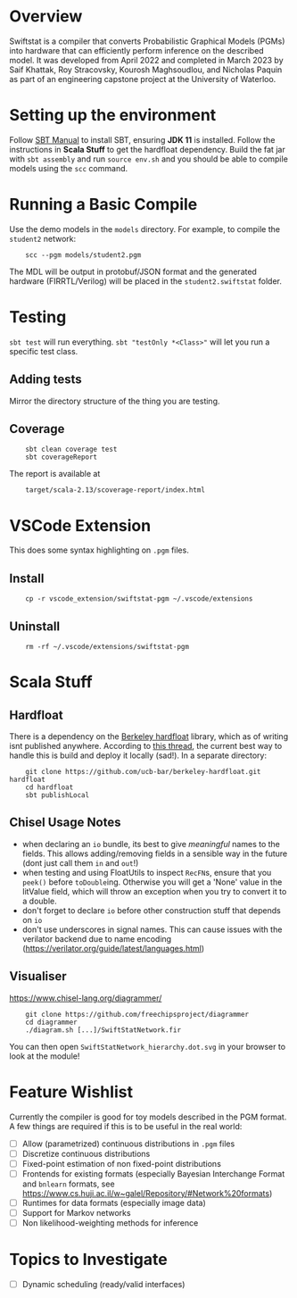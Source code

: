 # Overview

Swiftstat is a compiler that converts Probabilistic Graphical Models (PGMs) into hardware that can efficiently perform inference on the described model. It was developed from April 2022 and completed in March 2023 by Saif Khattak, Roy Stracovsky, Kourosh Maghsoudlou, and Nicholas Paquin as part of an engineering capstone project at the University of Waterloo.

# Setting up the environment
Follow [SBT Manual](https://www.scala-sbt.org/1.x/docs/Setup.html) to install SBT, ensuring **JDK 11** is installed. Follow the instructions in **Scala Stuff** to get the hardfloat dependency. Build the fat jar with `sbt assembly` and run `source env.sh` and you should be able to compile models using the `scc` command.

# Running a Basic Compile
Use the demo models in the `models` directory. For example, to compile the `student2` network:
```
    scc --pgm models/student2.pgm
```
The MDL will be output in protobuf/JSON format and the generated hardware (FIRRTL/Verilog) will be placed in the `student2.swiftstat` folder.

# Testing
`sbt test` will run everything. `sbt "testOnly *<Class>"` will let you run a specific test class.

## Adding tests
Mirror the directory structure of the thing you are testing.

## Coverage
```
    sbt clean coverage test
    sbt coverageReport
```
The report is available at
```
    target/scala-2.13/scoverage-report/index.html
```

# VSCode Extension
This does some syntax highlighting on `.pgm` files.

## Install
```
    cp -r vscode_extension/swiftstat-pgm ~/.vscode/extensions
```

## Uninstall
```
    rm -rf ~/.vscode/extensions/swiftstat-pgm
```

# Scala Stuff

## Hardfloat
There is a dependency on the [Berkeley hardfloat](https://github.com/ucb-bar/berkeley-hardfloat) library, which as of writing isnt published anywhere. According to [this thread](https://stackoverflow.com/questions/44189870/using-berkeley-hardfloat), the current best way to handle this is build and deploy it locally (sad!). In a separate directory:

```
    git clone https://github.com/ucb-bar/berkeley-hardfloat.git hardfloat
    cd hardfloat
    sbt publishLocal
```

## Chisel Usage Notes

- when declaring an `io` bundle, its best to give _meaningful_ names to the fields. This allows adding/removing fields in a sensible way in the future (dont just call them `in` and `out`!)
- when testing and using FloatUtils to inspect `RecFN`s, ensure that you `peek()` before `toDouble`ing. Otherwise you will get a 'None' value in the litValue field, which will throw an exception when you try to convert it to a double.
- don't forget to declare `io` before other construction stuff that depends on `io`
- don't use underscores in signal names. This can cause issues with the verilator backend due to name encoding (https://verilator.org/guide/latest/languages.html)

## Visualiser

https://www.chisel-lang.org/diagrammer/

```
    git clone https://github.com/freechipsproject/diagrammer
    cd diagrammer
    ./diagram.sh [...]/SwiftStatNetwork.fir
```

You can then open `SwiftStatNetwork_hierarchy.dot.svg` in your browser to look at the module!

# Feature Wishlist
Currently the compiler is good for toy models described in the PGM format. A few things are required if this is to be useful in the real world:

- [ ] Allow (parametrized) continuous distributions in `.pgm` files
- [ ] Discretize continuous distributions
- [ ] Fixed-point estimation of non fixed-point distributions
- [ ] Frontends for existing formats (especially Bayesian Interchange Format and `bnlearn` formats, see https://www.cs.huji.ac.il/w~galel/Repository/#Network%20formats)
- [ ] Runtimes for data formats (especially image data)
- [ ] Support for Markov networks
- [ ] Non likelihood-weighting methods for inference

# Topics to Investigate
- [ ] Dynamic scheduling (ready/valid interfaces)